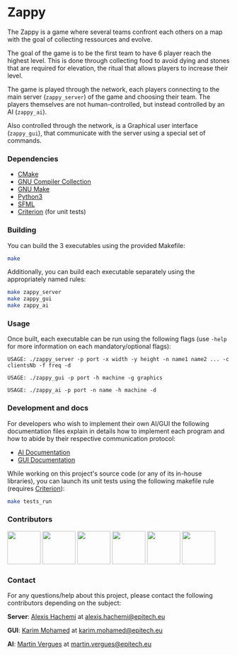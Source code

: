 # Zappy

The Zappy is a game where several teams confront each others on a map with the goal of collecting ressources and evolve.

The goal of the game is to be the first team to have 6 player reach the highest level.
This is done through collecting food to avoid dying and stones that are required for elevation, the ritual that allows players to increase their level.

The game is played through the network, each players connecting to the main server (`zappy_server`) of the game and choosing their team.
The players themselves are not human-controlled, but instead controlled by an AI (`zappy_ai`).

Also controlled through the network, is a Graphical user interface (`zappy_gui`), that communicate with the server using a special set of commands.

### Dependencies

- [CMake](https://cmake.org/)
- [GNU Compiler Collection](https://gcc.gnu.org/)
- [GNU Make](https://www.gnu.org/software/make/)
- [Python3](https://www.python.org/)
- [SFML](https://www.sfml-dev.org/)
- [Criterion](https://github.com/Snaipe/Criterion) (for unit tests)

### Building

You can build the 3 executables using the provided Makefile:

```sh
make
```

Additionally, you can build each executable separately using the appropriately named rules:

```sh
make zappy_server
make zappy_gui
make zappy_ai
```

### Usage

Once built, each executable can be run using the following flags (use `-help` for more information on each mandatory/optional flags):

```
USAGE: ./zappy_server -p port -x width -y height -n name1 name2 ... -c clientsNb -f freq -d
```
```
USAGE: ./zappy_gui -p port -h machine -g graphics
```
```
USAGE: ./zappy_ai -p port -n name -h machine -d
```

### Development and docs

For developers who wish to implement their own AI/GUI the following documentation files explain in details how to implement each program and how to abide by their respective communication protocol:

- [AI Documentation](docs/AI-Guide.md)
- [GUI Documentation](docs/GUI-Guide.md)

While working on this project's source code (or any of its in-house libraries), you can launch its unit tests using the following makefile rule (requires [Criterion](https://github.com/Snaipe/Criterion)):

```sh
make tests_run
```

### Contributors

[<img src="https://avatars.githubusercontent.com/u/84138824?v=4" width="75"/>](https://github.com/alexishachemi)
[<img src="https://avatars.githubusercontent.com/u/67485955?v=4" width="75"/>](https://github.com/Kuawhrime)
[<img src="https://avatars.githubusercontent.com/u/103694544?v=4" width="75"/>](https://github.com/martin-vergues)
[<img src="https://avatars.githubusercontent.com/u/114906179?v=4" width="75"/>](https://github.com/DarkWhige)
[<img src="https://avatars.githubusercontent.com/u/114910458?v=4" width="75"/>](https://github.com/jauguet)
[<img src="https://avatars.githubusercontent.com/u/114911283?v=4" width="75"/>](https://github.com/manal67)

### Contact

For any questions/help about this project, please contact the following contributors depending on the subject:

**Server**: [Alexis Hachemi](https://github.com/alexishachemi) at alexis.hachemi@epitech.eu

**GUI**: [Karim Mohamed](https://github.com/Kuawhrime) at karim.mohamed@epitech.eu

**AI**: [Martin Vergues](https://github.com/martin-vergues) at martin.vergues@epitech.eu
